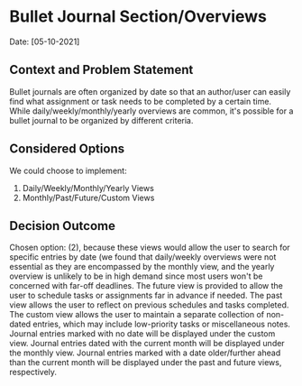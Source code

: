 # Bullet Journal Section/Overviews
Date: [05-10-2021]

## Context and Problem Statement
Bullet journals are often organized by date so that an author/user can easily find what assignment or task needs to be completed by a certain time. While daily/weekly/monthly/yearly overviews are common, it's possible for a bullet journal to be organized by different criteria.

## Considered Options
We could choose to implement:
1. Daily/Weekly/Monthly/Yearly Views
2. Monthly/Past/Future/Custom Views

## Decision Outcome

Chosen option: (2), because these views would allow the user to search for specific entries by date (we found that daily/weekly overviews were not essential as they are encompassed by the monthly view, and the yearly overview is unlikely to be in high demand since most users won't be concerned with far-off deadlines. The future view is provided to allow the user to schedule tasks or assignments far in advance if needed. The past view allows the user to reflect on previous schedules and tasks completed. The custom view allows the user to maintain a separate collection of non-dated entries, which may include low-priority tasks or miscellaneous notes. Journal entries marked with no date will be displayed under the custom view. Journal entries dated with the current month will be displayed under the monthly view. Journal entries marked with a date older/further ahead than the current month will be displayed under the past and future views, respectively.
